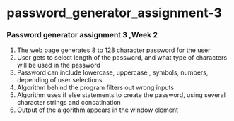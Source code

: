 # password_generator_assignment-3
 ### Password generator assignment 3 ,Week 2

 1. The web page generates 8 to 128 character password for the user 
 2. User gets to select length of the password, and what type of characters will be used in the password
 3. Password can include lowercase, uppercase , symbols, numbers, depending of user selections 
 4. Algorithm behind the program filters out wrong inputs 
 5. Algorithm uses if else statements to create the password, using several character strings and concatination
 6. Output of the algorithm appears in the window element 